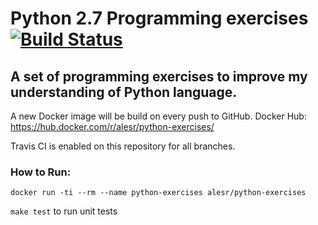 # Python 2.7 Programming exercises [![Build Status](https://travis-ci.org/alesr/python-exercises.svg?branch=master)](https://travis-ci.org/alesr/python-exercises)

## A set of programming exercises to improve my understanding of Python language.

A new Docker image will be build on every push to GitHub.
Docker Hub: https://hub.docker.com/r/alesr/python-exercises/

Travis CI is enabled on this repository for all branches.


### How to Run:

`docker run -ti --rm --name python-exercises alesr/python-exercises`

`make test` to run unit tests
